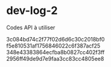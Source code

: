 # dev-log-2
Codes API à utiliser


3c084bd74c2f77f02d6d6c30c2018bf0 <br>
f5e810531af1756846022c6f387acf25 <br>
348e43383864ecfba8b0827cc402f3ff <br>
2956ff49de9d7e9faa3cc83cc4805ee8